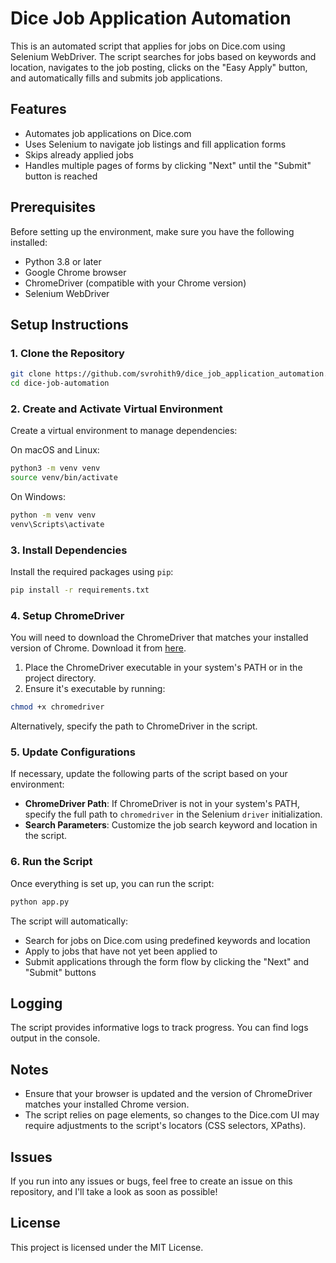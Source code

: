 # Dice Job Application Automation

This is an automated script that applies for jobs on Dice.com using Selenium WebDriver. The script searches for jobs based on keywords and location, navigates to the job posting, clicks on the "Easy Apply" button, and automatically fills and submits job applications.

## Features

- Automates job applications on Dice.com
- Uses Selenium to navigate job listings and fill application forms
- Skips already applied jobs
- Handles multiple pages of forms by clicking "Next" until the "Submit" button is reached

## Prerequisites

Before setting up the environment, make sure you have the following installed:

- Python 3.8 or later
- Google Chrome browser
- ChromeDriver (compatible with your Chrome version)
- Selenium WebDriver

## Setup Instructions

### 1. Clone the Repository

```bash
git clone https://github.com/svrohith9/dice_job_application_automation.git
cd dice-job-automation
```

### 2. Create and Activate Virtual Environment

Create a virtual environment to manage dependencies:

On macOS and Linux:

```bash
python3 -m venv venv
source venv/bin/activate
```

On Windows:

```bash
python -m venv venv
venv\Scripts\activate
```

### 3. Install Dependencies

Install the required packages using `pip`:

```bash
pip install -r requirements.txt
```

### 4. Setup ChromeDriver

You will need to download the ChromeDriver that matches your installed version of Chrome. Download it from [here](https://sites.google.com/a/chromium.org/chromedriver/downloads).

1. Place the ChromeDriver executable in your system's PATH or in the project directory.
2. Ensure it's executable by running:

```bash
chmod +x chromedriver
```

Alternatively, specify the path to ChromeDriver in the script.

### 5. Update Configurations

If necessary, update the following parts of the script based on your environment:

- **ChromeDriver Path**: If ChromeDriver is not in your system's PATH, specify the full path to `chromedriver` in the Selenium `driver` initialization.
- **Search Parameters**: Customize the job search keyword and location in the script.

### 6. Run the Script

Once everything is set up, you can run the script:

```bash
python app.py
```

The script will automatically:
- Search for jobs on Dice.com using predefined keywords and location
- Apply to jobs that have not yet been applied to
- Submit applications through the form flow by clicking the "Next" and "Submit" buttons

## Logging

The script provides informative logs to track progress. You can find logs output in the console.

## Notes

- Ensure that your browser is updated and the version of ChromeDriver matches your installed Chrome version.
- The script relies on page elements, so changes to the Dice.com UI may require adjustments to the script's locators (CSS selectors, XPaths).

## Issues

If you run into any issues or bugs, feel free to create an issue on this repository, and I'll take a look as soon as possible!

## License

This project is licensed under the MIT License.
